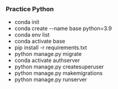 ### Practice Python

* conda init
* conda create --name base python=3.9
* conda env list
* conda activate base
* pip install -r requirements.txt
* python manage.py migrate
* conda activate authserver
* python manage.py createsuperuser 
* python manage.py makemigrations
* python manage.py runserver
